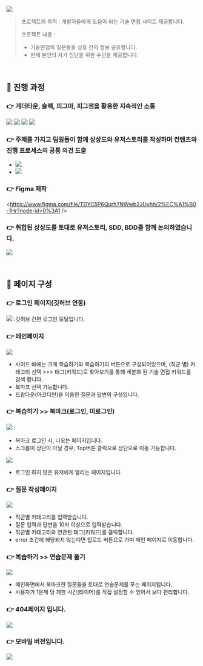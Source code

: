 
![](https://i.imgur.com/f6cY7tU.png)


> 프로젝트의 목적 : 개발자들에게 도움이 되는 기술 면접 사이트 제공합니다.
> 
> 프로젝트 내용 : 
> - 기술면접의 질문들을 상호 간의 정보 공유합니다.
> - 현재 본인의 자가 진단을 위한 수단을 제공합니다.

<br />

## :memo: 진행 과정

### 👉 게더타운, 슬랙, 피그마, 피그잼을 활용한 지속적인 소통
![](https://i.imgur.com/I8NF6nj.jpg)
![](https://i.imgur.com/4XsqL4n.png)
![](https://i.imgur.com/YELNVDO.jpg)
![](https://i.imgur.com/XocNPCu.png)

### 👉 주제를 가지고 팀원들이 함께 상상도와 유저스토리를 작성하며 컨텐츠와 진행 프로세스의 공통 의견 도출
- ![](https://i.imgur.com/2I9wCV0.jpg)
- ![](https://i.imgur.com/g0a3aft.png)

### 👉 Figma 제작
<https://www.figma.com/file/TDYC5P6Qurh7NWwb2JUvhh/2%EC%A1%B0-1Hr?node-id=0%3A1 />

### 👉 취합된 상상도를 토대로 유저스토리, SDD, BDD를 함께 논의하였습니다.
![](https://i.imgur.com/z3KmvyR.png)

<br />


## :memo: 페이지 구성
### 👉 로그인 페이지(깃허브 연동)
![](https://i.imgur.com/VPvdnJE.png)
:깃허브 간편 로그인 모달입니다.

### 👉 메인페이지
![](https://i.imgur.com/HFHNh0h.png)

- 사이드 바에는 크게 학습하기와 복습하기의 버튼으로 구성되어있으며, (직군 별) 카테고리 선택 >>> 태그(키워드)로 찾아보기를 통해 세분화 된 기술 면접 키워드를 검색 합니다.
- 북마크 선택 가능합니다.
- 드랍다운(아코디언)을 이용한 질문과 답변의 구성입니다.

### 👉 복습하기 >> 북마크(로그인, 미로그인)
![](https://i.imgur.com/8zzx4SX.png)
:
- 북마크 로그인 시, 나오는 페이지입니다.
- 스크롤이 상단이 아닐 경우, Top버튼 클릭으로 상단으로 이동 가능합니다.

![](https://i.imgur.com/goljvNp.png)
- 로그인 하지 않은 유저에게 알리는 페이지입니다.

### 👉 질문 작성페이지
![](https://i.imgur.com/0Xq3W4m.png)
- 직군별 카테고리를 입력받습니다.
- 질문 입력과 답변을 10자 이상으로 입력받습니다.
- 직군별 카테고리와 연관된 태그(키워드)를 클릭합니다.
- error 조건에 해당되지 않는다면 업로드 버튼으로 가며 메인 페이지로 이동합니다.

### 👉 복습하기 >> 연습문제 풀기
![](https://i.imgur.com/XjHm940.png)
- 메인화면에서 북마크한 질문들을 토대로 연습문제를 푸는 페이지입니다.
- 사용자가 1문제 당 제한 시간(타이머)를 직접 설정할 수 있어서 보다 편리합니다.

### 👉 404페이지 입니다.
![](https://i.imgur.com/95KBVlZ.png)


### 👉 모바일 버전입니다.
![](https://i.imgur.com/DNlRSZ0.png)


